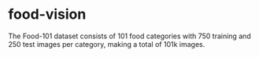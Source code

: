 # food-vision

The Food-101 dataset consists of 101 food categories with 750 training and 250 test images per category, making a total of 101k images. 
